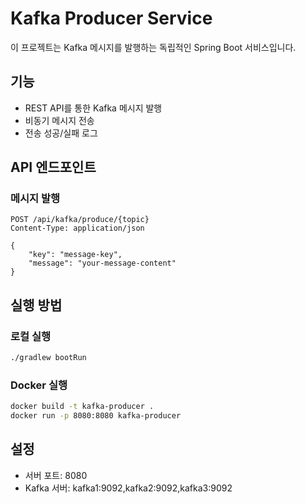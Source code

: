 # Kafka Producer Service

이 프로젝트는 Kafka 메시지를 발행하는 독립적인 Spring Boot 서비스입니다.

## 기능

- REST API를 통한 Kafka 메시지 발행
- 비동기 메시지 전송
- 전송 성공/실패 로그

## API 엔드포인트

### 메시지 발행
```
POST /api/kafka/produce/{topic}
Content-Type: application/json

{
    "key": "message-key",
    "message": "your-message-content"
}
```

## 실행 방법

### 로컬 실행
```bash
./gradlew bootRun
```

### Docker 실행
```bash
docker build -t kafka-producer .
docker run -p 8080:8080 kafka-producer
```

## 설정

- 서버 포트: 8080
- Kafka 서버: kafka1:9092,kafka2:9092,kafka3:9092








